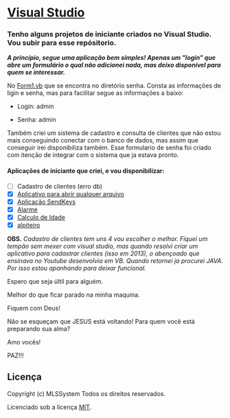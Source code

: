 # [Visual Studio](https://mlssystem.github.io/visual-studio/)

### Tenho alguns projetos de iniciante criados no  Visual Studio. Vou subir para esse repósitorio. 

__*A princípio, segue uma aplicação bem simples! Apenas um "login" que abre um formulário o qual não adicionei nada, mas deixo disponível para quem se interessar.*__
 
  No [Form1.vb](https://github.com/mlssystem/visual-studio/blob/master/Senha/Senha/Form1.vb) que se encontra no diretório senha. Consta as informações de ligin e senha, mas para facilitar segue as informações a baixo:
  
  * Login: admin
  
  * Senha: admin
  
  Também criei um sistema de cadastro e consulta de clientes que não estou mais conseguindo conectar com o banco de dados, mas assim que conseguir irei disponibiliza também. Esse formulario de senha foi criado com itenção de integrar com o sistema que ja estava pronto.
  
  #### Aplicações de iniciante que criei, e vou disponibilizar:
  
  - [ ] Cadastro de clientes (erro db)
  - [x] [Aplicativo para abrir qualquer arquivo](https://github.com/mlssystem/visual-studio/tree/master/Abra%20qualquer%20arquivo)
  - [x] [Aplicação SendKeys](https://github.com/mlssystem/visual-studio/tree/master/SenKey)
  - [x] [Alarme](https://github.com/mlssystem/visual-studio/tree/master/Alarme)
  - [x] [Calculo de Idade](https://github.com/mlssystem/visual-studio/tree/master/Calculo-de-Idade)
  - [x] [alpiteiro](https://github.com/mlssystem/visual-studio/tree/master/Palpiteiro)
  
  **OBS.** _Cadastro de clientes tem uns 4 vou escolher o melhor. Fiquei um tempão sem mexer com visual studio, mas quando resolvi criar um aplicativo para cadastrar clientes (isso em 2013), o abençoado que ensinava no Youtube desenvolvia em VB. Quando retornei ja procurei JAVA. Por isso estou apanhando para deixar funcional._
  
  Espero que seja últil para alguém.
  
  Melhor do que ficar parado na minha maquina.
  
  Fiquem com Deus!
  
  Não se esqueçam que JESUS está voltando! Para quem você está preparando sua alma?

  Amo vocês!

  PAZ!!!
  
  
  ## Licença

Copyright (c) MLSSystem Todos os direitos reservados.

Licenciado sob a licença [MIT](https://github.com/mlssystem/visual-studio/blob/master/LICENSE).

